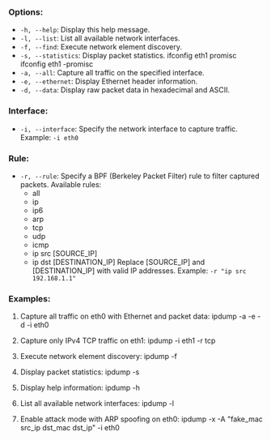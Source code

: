 
### Options:

- `-h, --help`: Display this help message.
- `-l, --list`: List all available network interfaces.
- `-f, --find`: Execute network element discovery.
- `-s, --statistics`: Display packet statistics.
                      ifconfig eth1 promisc
                      ifconfig eth1 -promisc
- `-a, --all`: Capture all traffic on the specified interface.
- `-e, --ethernet`: Display Ethernet header information.
- `-d, --data`: Display raw packet data in hexadecimal and ASCII.

### Interface:

- `-i, --interface`: Specify the network interface to capture traffic.
  Example: `-i eth0`

### Rule:

- `-r, --rule`: Specify a BPF (Berkeley Packet Filter) rule to filter captured packets.
  Available rules:
  - all
  - ip
  - ip6
  - arp
  - tcp
  - udp
  - icmp
  - ip src [SOURCE_IP]
  - ip dst [DESTINATION_IP]
  Replace [SOURCE_IP] and [DESTINATION_IP] with valid IP addresses.
  Example: `-r "ip src 192.168.1.1"`

### Examples:

1. Capture all traffic on eth0 with Ethernet and packet data:
ipdump -a -e -d -i eth0

2. Capture only IPv4 TCP traffic on eth1:
ipdump -i eth1 -r tcp

3. Execute network element discovery:
ipdump -f

4. Display packet statistics:
ipdump -s


5. Display help information:
ipdump -h

6. List all available network interfaces:
ipdump -l

7. Enable attack mode with ARP spoofing on eth0:
ipdump -x -A "fake_mac src_ip dst_mac dst_ip" -i eth0